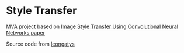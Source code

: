 # Style Transfer
MVA project based on [Image Style Transfer Using Convolutional Neural Networks paper](https://zpascal.net/cvpr2016/Gatys_Image_Style_Transfer_CVPR_2016_paper.pdf)

Source code from [leongatys](https://github.com/leongatys/PytorchNeuralStyleTransfer)
